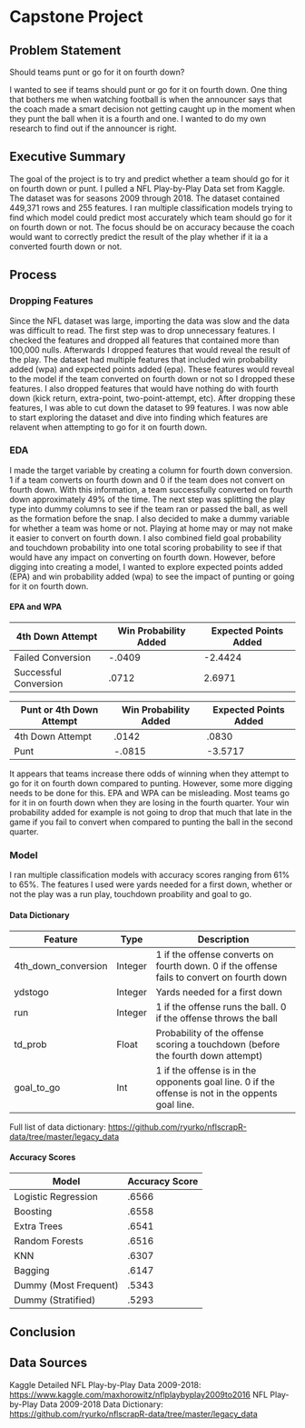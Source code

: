 # Capstone Project

## Problem Statement

Should teams punt or go for it on fourth down?

I wanted to see if teams should punt or go for it on fourth down. One thing that bothers me when watching football is when the announcer says that the coach made a smart decision not getting caught up in the moment when they punt the ball when it is a fourth and one. I wanted to do my own research to find out if the announcer is right. 

## Executive Summary

The goal of the project is to try and predict whether a team should go for it on fourth down or punt. I pulled a NFL Play-by-Play Data set from Kaggle. The dataset was for seasons 2009 through 2018. The dataset contained 449,371 rows and 255 features. I ran multiple classification models trying to find which model could predict most accurately which team should go for it on fourth down or not. The focus should be on accuracy because the coach would want to correctly predict the result of the play whether if it ia a converted fourth down or not. 

## Process

### Dropping Features

Since the NFL dataset was large, importing the data was slow and the data was difficult to read. The first step was to drop unnecessary features. I checked the features and dropped all features that contained more than 100,000 nulls. Afterwards I dropped features that would reveal the result of the play. The dataset had multiple features that included win probability added (wpa) and expected points added (epa). These features would reveal to the model if the team converted on fourth down or not so I dropped these features. I also dropped features that would have nothing do with fourth down (kick return, extra-point, two-point-attempt, etc). After dropping these features, I was able to cut down the dataset to 99 features. I was now able to start exploring the dataset and dive into finding which features are relavent when attempting to go for it on fourth down. 

### EDA

I made the target variable by creating a column for fourth down conversion. 1 if a team converts on fourth down and 0 if the team does not convert on fourth down. With this information, a team successfully converted on fourth down approximately 49% of the time. The next step was splitting the play type into dummy columns to see if the team ran or passed the ball, as well as the formation before the snap. I also decided to make a dummy variable for whether a team was home or not. Playing at home may or may not make it easier to convert on fourth down. I also combined field goal probability and touchdown probability into one total scoring probability to see if that would have any impact on converting on fourth down. However, before digging into creating a model, I wanted to explore expected points added (EPA) and win probability added (wpa) to see the impact of punting or going for it on fourth down.

####  EPA and WPA

| 4th Down Attempt | Win Probability Added | Expected Points Added |
| --- | --- | --- |
| Failed Conversion | -.0409 | -2.4424 |
| Successful Conversion | .0712 | 2.6971 |


| Punt or 4th Down Attempt | Win Probability Added | Expected Points Added |
| --- | --- | --- |
| 4th Down Attempt | .0142 | .0830 |
| Punt | -.0815 | -3.5717 |

It appears that teams increase there odds of winning when they attempt to go for it on fourth down compared to punting. However, some more digging needs to be done for this. EPA and WPA can be misleading. Most teams go for it in on fourth down when they are losing in the fourth quarter. Your win probability added for example is not going to drop that much that late in the game if you fail to convert when compared to punting the ball in the second quarter. 

### Model

I ran multiple classification models with accuracy scores ranging from 61% to 65%. The features I used were yards needed for a first down, whether or not the play was a run play, touchdown proability and goal to go.

#### Data Dictionary

| Feature | Type | Description |
| --- | --- | --- |
| 4th_down_conversion | Integer | 1 if the offense converts on fourth down. 0 if the offense fails to convert on fourth down |
| ydstogo | Integer | Yards needed for a first down |
| run | Integer | 1 if the offense runs the ball. 0 if the offense throws the ball |
| td_prob | Float | Probability of the offense scoring a touchdown (before the fourth down attempt) |
| goal_to_go | Int | 1 if the offense is in the opponents goal line. 0 if the offense is not in the oppents goal line. |

Full list of data dictionary: https://github.com/ryurko/nflscrapR-data/tree/master/legacy_data

#### Accuracy Scores

| Model | Accuracy Score |
| --- | --- |
| Logistic Regression | .6566 |
| Boosting | .6558 | 
| Extra Trees | .6541 |
| Random Forests | .6516 |
| KNN | .6307 |
| Bagging | .6147 |
| Dummy (Most Frequent) | .5343 |
| Dummy (Stratified) | .5293 |


## Conclusion

## Data Sources
Kaggle Detailed NFL Play-by-Play Data 2009-2018: https://www.kaggle.com/maxhorowitz/nflplaybyplay2009to2016
NFL Play-by-Play Data 2009-2018 Data Dictionary: https://github.com/ryurko/nflscrapR-data/tree/master/legacy_data
